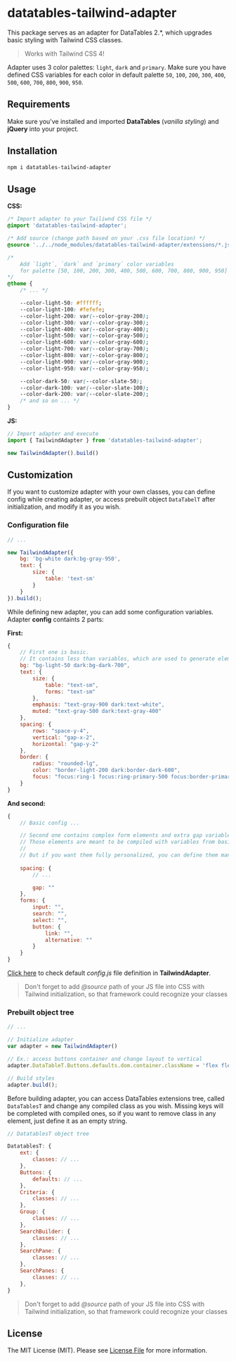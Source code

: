 # datatables-tailwind-adapter

This package serves as an adapter for DataTables 2.*, which upgrades basic styling with Tailwind CSS classes.

> Works with Tailwind CSS 4!

Adapter uses 3 color palettes: `light`, `dark` and `primary`. Make sure you have defined CSS variables for each color in default palette `50`, `100`, `200`, `300`, `400`, `500`, `600`, `700`, `800`, `900`, `950`.

## Requirements

Make sure you've installed and imported **DataTables** (*vanilla styling*) and **jQuery** into your project.

## Installation

```bash
npm i datatables-tailwind-adapter
```

## Usage

**CSS:**

```css
/* Import adapter to your Tailiwnd CSS file */
@import 'datatables-tailwind-adapter';

/* Add source (change path based on your .css file location) */
@source '../../node_modules/datatables-tailwind-adapter/extensions/*.js';

/* 
    Add `light`, `dark` and `primary` color variables
    for palette [50, 100, 200, 300, 400, 500, 600, 700, 800, 900, 950]
*/
@theme {
    /* ... */

    --color-light-50: #ffffff;
    --color-light-100: #fefefe;
    --color-light-200: var(--color-gray-200);
    --color-light-300: var(--color-gray-300);
    --color-light-400: var(--color-gray-400);
    --color-light-500: var(--color-gray-500);
    --color-light-600: var(--color-gray-600);
    --color-light-700: var(--color-gray-700);
    --color-light-800: var(--color-gray-800);
    --color-light-900: var(--color-gray-900);
    --color-light-950: var(--color-gray-950);

    --color-dark-50: var(--color-slate-50);
    --color-dark-100: var(--color-slate-100);
    --color-dark-200: var(--color-slate-200);
    /* and so on ... */
}
```

**JS:**

```js
// Import adapter and execute
import { TailwindAdapter } from 'datatables-tailwind-adapter';

new TailwindAdapter().build()
```

## Customization

If you want to customize adapter with your own classes, you can define config while creating adapter, or access prebuilt object `DataTabelT` after initialization, and modify it as you wish.

### Configuration file

```js
// ...

new TailwindAdapter({
    bg: 'bg-white dark:bg-gray-950',
    text: {
        size: {
            table: 'text-sm'
        }
    }
}).build();
```

While defining new adapter, you can add some configuration variables. Adapter **config** containts 2 parts: 

**First:**
```js
{
    // First one is basic. 
    // It contains less than variables, which are used to generate elements for the second half of config:
    bg: "bg-light-50 dark:bg-dark-700",
    text: {
        size: {
            table: "text-sm",
            forms: "text-sm"
        },
        emphasis: "text-gray-900 dark:text-white",
        muted: "text-gray-500 dark:text-gray-400"
    },
    spacing: {
        rows: "space-y-4",
        vertical: "gap-x-2",
        horizontal: "gap-y-2"
    },
    border: {
        radius: "rounded-lg",
        color: "border-light-200 dark:border-dark-600",
        focus: "focus:ring-1 focus:ring-primary-500 focus:border-primary-500"
    }
}
```

**And second:**

```js
{
    // Basic config ...

    // Second one contains complex form elements and extra gap variable in `spacing`.
    // Those elements are meant to be compiled with variables from basic config.
    // 
    // But if you want them fully personalized, you can define them manually too. 
    
    spacing: {
        // ...

        gap: ""
    },
    forms: {
        input: "",
        search: "",
        select: "",
        button: {
            link: "",
            alternative: ""
        }
    }
}
```

[Click here][#config] to check default *config.js* file definition in **TailwindAdapter**.

> Don't forget to add *@source* path of your JS file into CSS with Tailwind initialization, so that framework could recognize your classes

### Prebuilt object tree

```js
// ...

// Initialize adapter
var adapter = new TailwindAdapter()

// Ex.: access buttons container and change layout to vertical
adapter.DataTableT.Buttons.defaults.dom.container.className = 'flex flex-col gap-y-4';

// Build styles
adapter.build();
```

Before building adapter, you can access DataTables extensions tree, called `DataTablesT` and change any compiled class as you wish. Missing keys will be completed with compiled ones, so if you want to remove class in any element, just define it as an empty string.

```js
// DatatablesT object tree

DatatablesT: {
    ext: {
        classes: // ...
    },
    Buttons: {
        defaults: // ...
    },
    Criteria: {
        classes: // ...
    },
    Group: {
        classes: // ...
    },
    SearchBuilder: {
        classes: // ...
    },
    SearchPane: {
        classes: // ...
    },
    SearchPanes: {
        classes: // ...
    },
}
```

> Don't forget to add *@source* path of your JS file into CSS with Tailwind initialization, so that framework could recognize your classes

## License

The MIT License (MIT). Please see [License File](LICENSE) for more information.


[#config]: ./extensions/config.js